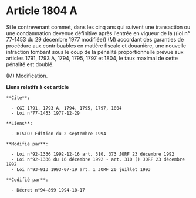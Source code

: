 # Article 1804 A

Si le contrevenant commet, dans les cinq ans qui suivent une transaction ou une condamnation devenue définitive après
l'entrée en vigueur de la ((loi n° 77-1453 du 29 décembre 1977 modifiée)) (M) accordant des garanties de procédure aux
contribuables en matière fiscale et douanière, une nouvelle infraction tombant sous le coup de la pénalité proportionnelle
prévue aux articles 1791, 1793 A, 1794, 1795, 1797 et 1804, le taux maximal de cette pénalité est doublé.

(M) Modification.

**Liens relatifs à cet article**

	**Cite**:

	  - CGI 1791, 1793 A, 1794, 1795, 1797, 1804
	  - Loi n°77-1453 1977-12-29

	**Liens**:

	  - HISTO: Edition du 2 septembre 1994

	**Modifié par**:

	  - Loi n°92-1336 1992-12-16 art. 310, 373 JORF 23 décembre 1992
	  - Loi n°92-1336 du 16 décembre 1992 - art. 310 () JORF 23 décembre 1992
	  - Loi n°93-913 1993-07-19 art. 1 JORF 20 juillet 1993

	**Codifié par**:

	  - Décret n°94-899 1994-10-17
